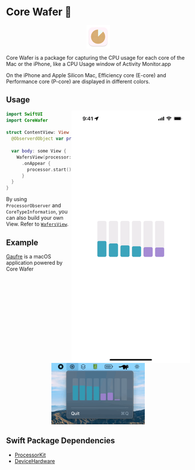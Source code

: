 # Core Wafer 🧇

<div align="center">
    <img src="corewafer.png" height=64 />
</div>

Core Wafer is a package for capturing the CPU usage for each core of the Mac or the iPhone, like a CPU Usage window of Activity Monitor.app

On the iPhone and Apple Silicon Mac, Efficiency core (E-core) and Performance core (P-core) are displayed in different colors.

## Usage

<img src="demo.gif" width=325 height=690 align="right">

```swift
import SwiftUI
import CoreWafer

struct ContentView: View {
  @ObserverdObject var processor = ProcessorObserver()
  
  var body: some View {
    WafersView(processor: processor)
      .onAppear {
        processor.start()
      }
  }
}
```

By using `ProcessorObserver` and `CoreTypeInformation`, you can also build your own View. Refer to [`WafersView`](./Sources/CoreWafer/WafersView.swift).

## Example

[Gaufre](https://github.com/Shakshi3104/Gaufre) is a macOS application powered by Core Wafer

<p align="center">
    <img src="https://raw.githubusercontent.com/Shakshi3104/Gaufre/main/materials/gaufre.gif" width=256 />
</p>

## Swift Package Dependencies

- [ProcessorKit](https://github.com/Shakshi3104/ProcessorKit)
- [DeviceHardware](https://github.com/Shakshi3104/DeviceHardware)
